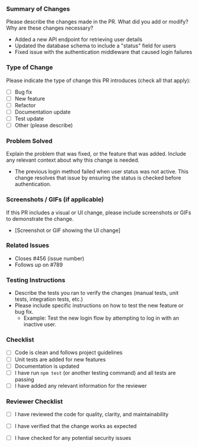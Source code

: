 ### Summary of Changes

Please describe the changes made in the PR. What did you add or modify? Why are these changes necessary?

- Added a new API endpoint for retrieving user details
- Updated the database schema to include a "status" field for users
- Fixed issue with the authentication middleware that caused login failures

### Type of Change

Please indicate the type of change this PR introduces (check all that apply):

- [ ] Bug fix
- [ ] New feature
- [ ] Refactor
- [ ] Documentation update
- [ ] Test update
- [ ] Other (please describe)

### Problem Solved

Explain the problem that was fixed, or the feature that was added. Include any relevant context about why this change is needed.

- The previous login method failed when user status was not active. This change resolves that issue by ensuring the status is checked before authentication.

### Screenshots / GIFs (if applicable)

If this PR includes a visual or UI change, please include screenshots or GIFs to demonstrate the change.

- [Screenshot or GIF showing the UI change]

### Related Issues

- Closes #456 (issue number)
- Follows up on #789

### Testing Instructions

- Describe the tests you ran to verify the changes (manual tests, unit tests, integration tests, etc.)
- Please include specific instructions on how to test the new feature or bug fix.
  - Example: Test the new login flow by attempting to log in with an inactive user.

### Checklist

- [ ] Code is clean and follows project guidelines
- [ ] Unit tests are added for new features
- [ ] Documentation is updated
- [ ] I have run `npm test` (or another testing command) and all tests are passing
- [ ] I have added any relevant information for the reviewer

### Reviewer Checklist

- [ ] I have reviewed the code for quality, clarity, and maintainability
- [ ] I have verified that the change works as expected
- [ ] I have checked for any potential security issues

